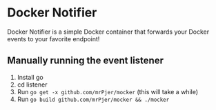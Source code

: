 Docker Notifier
===============

Docker Notifier is a simple Docker container that forwards your Docker events to your favorite endpoint!

Manually running the event listener
-----------------------------------

1. Install go
2. cd listener
3. Run `go get -x github.com/mrPjer/mocker` (this will take a while)
4. Run `go build github.com/mrPjer/mocker && ./mocker`
